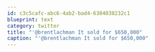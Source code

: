 ```yaml
---
id: c3c5cafc-abc6-4ab2-bad4-6304038232c1
blueprint: text
category: twitter
title: "'@brentlachman It sold for $650,000"
caption: "'@brentlachman It sold for $650,000"
---
```

